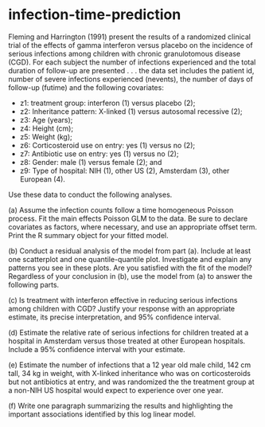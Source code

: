 # infection-time-prediction

Fleming and Harrington (1991) present the results of a randomized clinical trial of the effects of gamma interferon versus placebo on the incidence of serious infections among children with chronic granulotomous disease (CGD). For each subject the number of infections experienced and the total duration of follow-up are presented . . . the data set includes the patient id, number of severe infections experienced (nevents), the number of days of follow-up (futime) and the following covariates:

* z1: treatment group: interferon (1) versus placebo (2);
* z2: Inheritance pattern: X-linked (1) versus autosomal recessive (2);
* z3: Age (years);
* z4: Height (cm);
* z5: Weight (kg);
* z6: Corticosteroid use on entry: yes (1) versus no (2);
* z7: Antibiotic use on entry: yes (1) versus no (2);
* z8: Gender: male (1) versus female (2); and
* z9: Type of hospital: NIH (1), other US (2), Amsterdam (3), other European (4).

Use these data to conduct the following analyses.

(a) Assume the infection counts follow a time homogeneous Poisson process. Fit the main
effects Poisson GLM to the data. Be sure to declare covariates as factors, where necessary, and use an appropriate offset term. Print the R summary object for your fitted model.

(b) Conduct a residual analysis of the model from part (a). Include at least one scatterplot
and one quantile-quantile plot. Investigate and explain any patterns you see in these plots. Are you satisfied with the fit of the model?
Regardless of your conclusion in (b), use the model from (a) to answer the following parts.

(c) Is treatment with interferon effective in reducing serious infections among children with
CGD? Justify your response with an appropriate estimate, its precise interpretation, and 95% confidence interval.

(d) Estimate the relative rate of serious infections for children treated at a hospital in Amsterdam versus those treated at other European hospitals. Include a 95% confidence interval with your estimate.

(e) Estimate the number of infections that a 12 year old male child, 142 cm tall, 34 kg in weight, with X-linked inheritance who was on corticosteroids but not antibiotics at entry, and was randomized the the treatment group at a non-NIH US hospital would expect to experience over one year.

(f) Write one paragraph summarizing the results and highlighting the important associations
identified by this log linear model.
